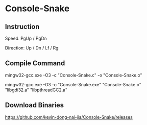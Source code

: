 Console-Snake
=============

## Instruction
Speed: PgUp / PgDn

Direction: Up / Dn / Lf / Rg

## Compile Command

mingw32-gcc.exe -O3 -c "Console-Snake.c" -o "Console-Snake.o"

mingw32-gcc.exe -O3 -o "Console-Snake.exe" "Console-Snake.o" "libgdi32.a" "libpthreadGC2.a"

## Download Binaries

https://github.com/kevin-dong-nai-jia/Console-Snake/releases
